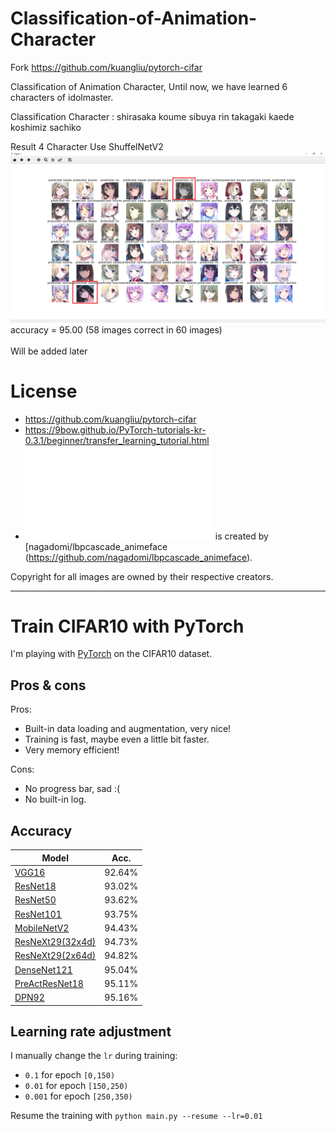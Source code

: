 # Classification-of-Animation-Character

Fork https://github.com/kuangliu/pytorch-cifar

Classification of Animation Character, Until now, we have learned 6 characters of idolmaster.

Classification Character :
shirasaka koume
sibuya rin
takagaki kaede
koshimiz sachiko

Result 4 Character Use ShuffelNetV2
![answer](./Assets/answer.png)<br>
accuracy = 95.00 (58 images correct in 60 images)
<br><br>
Will be added later

# License
 - https://github.com/kuangliu/pytorch-cifar 
 - https://9bow.github.io/PyTorch-tutorials-kr-0.3.1/beginner/transfer_learning_tutorial.html
 - ![lbpcascade_animeface.xml](lbpcascade_animeface.xml) is created by [nagadomi/lbpcascade_animeface (https://github.com/nagadomi/lbpcascade_animeface).

Copyright for all images are owned by their respective creators.

--------------------------------------------------------------------------------
# Train CIFAR10 with PyTorch

I'm playing with [PyTorch](http://pytorch.org/) on the CIFAR10 dataset.

## Pros & cons
Pros:
- Built-in data loading and augmentation, very nice!
- Training is fast, maybe even a little bit faster.
- Very memory efficient!

Cons:
- No progress bar, sad :(
- No built-in log.

## Accuracy
| Model             | Acc.        |
| ----------------- | ----------- |
| [VGG16](https://arxiv.org/abs/1409.1556)              | 92.64%      |
| [ResNet18](https://arxiv.org/abs/1512.03385)          | 93.02%      |
| [ResNet50](https://arxiv.org/abs/1512.03385)          | 93.62%      |
| [ResNet101](https://arxiv.org/abs/1512.03385)         | 93.75%      |
| [MobileNetV2](https://arxiv.org/abs/1801.04381)       | 94.43%      |
| [ResNeXt29(32x4d)](https://arxiv.org/abs/1611.05431)  | 94.73%      |
| [ResNeXt29(2x64d)](https://arxiv.org/abs/1611.05431)  | 94.82%      |
| [DenseNet121](https://arxiv.org/abs/1608.06993)       | 95.04%      |
| [PreActResNet18](https://arxiv.org/abs/1603.05027)    | 95.11%      |
| [DPN92](https://arxiv.org/abs/1707.01629)             | 95.16%      |

## Learning rate adjustment
I manually change the `lr` during training:
- `0.1` for epoch `[0,150)`
- `0.01` for epoch `[150,250)`
- `0.001` for epoch `[250,350)`

Resume the training with `python main.py --resume --lr=0.01`
